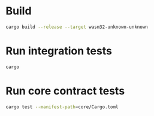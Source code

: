 # Build

```bash
cargo build --release --target wasm32-unknown-unknown
```

# Run integration tests

```bash
cargo
```

# Run core contract tests

```bash
cargo test --manifest-path=core/Cargo.toml
```
